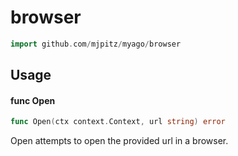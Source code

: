 # browser

```go
import github.com/mjpitz/myago/browser
```

## Usage

#### func Open

```go
func Open(ctx context.Context, url string) error
```

Open attempts to open the provided url in a browser.
